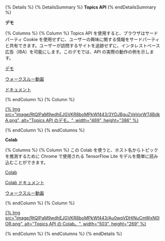 {% Details %} {% DetailsSummary %} **Topics API** {% endDetailsSummary %}

**<a>デモ</a>**

{% Columns %} {% Column %} Topics API を使用すると、ブラウザはサードパーティ Cookie を使用せずに、ユーザーの興味に関する情報をサードパーティと共有できます。ユーザーが訪問するサイトを追跡せずに、インタレストベース広告（IBA）を可能にします。このデモでは、API の実際の動作の例を示します。

[デモ](https://topics-demo.glitch.me/)

[ウォークスルー動画](https://www.youtube.com/watch?v=hEBzWuXjeTQ)

[ドキュメント](/docs/privacy-sandbox/topics/overview/)

{% endColumn %} {% Column %}

<a href="https://topics-demo.glitch.me/">{% Img src="image/RtQlPaM9wdhEJGVKR8boMPkWf443/3YDJBguZVeVorWT4BdkA.png", alt="Topics API のデモ。", width="469", height="386" %}</a>

{% endColumn %} {% endColumns %}

**Colab**

{% Columns %} {% Column %} この Colab を使うと、ホスト名からトピックを推測するために Chrome で使用される TensorFlow Lite モデルを簡単に読み込むことができます。

[Colab](https://colab.research.google.com/drive/1hIVoz8bRCTpllYvads51MV7YS3zi3prn)

[Colab ドキュメント](/docs/privacy-sandbox/topics/colab/)

[ウォークスルー動画](https://www.youtube.com/watch?v=hEBzWuXjeTQ)

{% endColumn %} {% Column %}

<a href="https://colab.research.google.com/drive/1hIVoz8bRCTpllYvads51MV7YS3zi3prn">{% Img src="image/RtQlPaM9wdhEJGVKR8boMPkWf443/Au0wqVDHINuCmWxN0lOR.png", alt="Topics API の Colab。", width="503", height="269" %}</a>

{% endColumn %} {% endColumns %} {% endDetails %}
